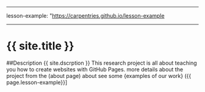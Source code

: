 ____
lesson-example: "https://carpentries.github.io/lesson-example
___
# {{ site.title }}
##Description
{{ site.dscrption }}
This research project is all about teaching you how to create websites with GitHub Pages.
more details about the project from the (about page) about
see some {examples of our work} ({{ page.lesson-example}}]
